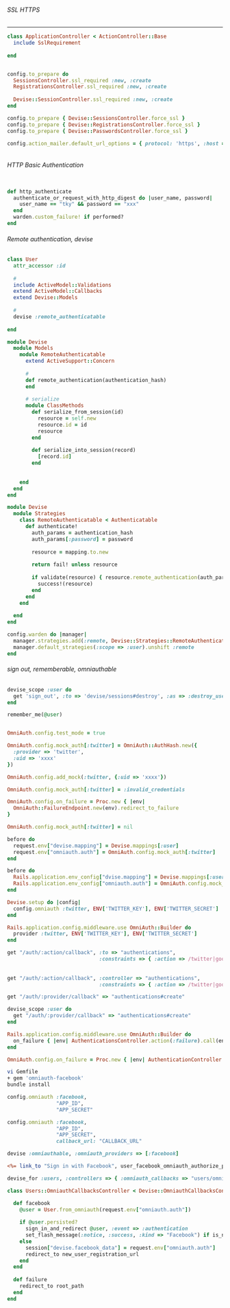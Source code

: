 ###### SSL HTTPS 
---


```app/controllers/application_controller.rb
class ApplicationController < ActionController::Base
  include SslRequirement
  
end



```

```config/environment.rb
config.to_prepare do
  SessionsController.ssl_required :new, :create
  RegistrationsController.ssl_required :new, :create
  
  Devise::SessionController.ssl_required :new, :create
end

```

```config/environments/production.rb
config.to_prepare { Devise::SessionsController.force_ssl }
config.to_prepare { Devise::RegistrationsController.force_ssl }
config.to_prepare { Devise::PasswordsController.force_ssl }

```

```config/environments/production.rb
config.action_mailer.default_url_options = { protocol: 'https', :host => 'YOUR_HOST' }
```

```
```

###### HTTP Basic Authentication

```initializers/user.rb

def http_authenticate
  authenticate_or_request_with_http_digest do |user_name, password|
    user_name == "tky" && password == "xxx"
  end
  warden.custom_failure! if performed?
end

```

###### Remote authentication, devise

```user.rb
class User
  attr_accessor :id
  
  #
  include ActiveModel::Validations
  extend ActiveModel::Callbacks
  extend Devise::Models
  
  #
  devise :remote_authenticatable
  
end

```

```remote_authentication.rb
module Devise
  module Models
    module RemoteAuthenticatable
      extend ActiveSupport::Concern
      
      #
      def remote_authentication(authentication_hash)
      end
      
      # serialize
      module ClassMethods
        def serialize_from_session(id)
          resource = self.new
          resource.id = id
          resource
        end
        
        def serialize_into_session(record)
          [record.id]
        end
        
      
    end
  end
end

```

```remote_authenticable.rb
module Devise
  module Strategies
    class RemoteAuthenticatable < Authenticatable
      def authenticate!
        auth_params = authentication_hash
        auth_params[:password] = password
        
        resource = mapping.to.new
        
        return fail! unless resource
        
        if validate(resource) { resource.remote_authentication(auth_params) }
          success!(resource)
        end
      end
    end
    
  end
end

```

```config/initializers/devise.rb
config.warden do |manager|
  manager.strategies.add(:remote, Devise::Strategies::RemoteAuthenticatable)
  manager.default_strategies(:scope => :user).unshift :remote
end

```

###### sign out, rememberable, omniauthable

```.rb
devise_scope :user do
  get 'sign_out', :to => 'devise/sessions#destroy', :as => :destroy_user_session
end

```

```.rb
remember_me(@user)
```

```
```

```spec/support/omniauth.rb
OmniAuth.config.test_mode = true

OmniAuth.config.mock_auth[:twitter] = OmniAuth::AuthHash.new({
  :provider => 'twitter',
  :uid => 'xxxx'
})

OmniAuth.config.add_mock(:twitter, {:uid => 'xxxx'})

OmniAuth.config.mock_auth[:twitter] = :invalid_credentials

OmniAuth.config.on_failure = Proc.new { |env|
  OmniAuth::FailureEndpoint.new(env).redirect_to_failure
}

OmniAuth.config.mock_auth[:twitter] = nil

before do
  request.env["devise.mapping"] = Devise.mappings[:user]
  request.env["omniauth.auth"] = OmniAuth.config.mock_auth[:twitter]
end

before do
  Rails.application.env_config["dvise.mapping"] = Devise.mappings[:user]
  Rails.application.env_config["omniauth.auth"] = OmniAuth.config.mock_auth[:twitter]
end


```

```devise.rb
Devise.setup do |config|
  config.omniauth :twitter, ENV['TWITTER_KEY'], ENV['TWITTER_SECRET']
end

```

```omniauth.rb
Rails.application.config.middleware.use OmniAuth::Builder do
  provider :twitter, ENV['TWITTER_KEY'], ENV['TWITTER_SECRET']
end

```

```authentications_controlller.rb
get "/auth/:action/callback", :to => "authentications",
                              :constraints => { :action => /twitter|google/ }
                              
                              
get "/auth/:action/callback", :controller => "authentications",
                              :constraints => { :action => /twitter|google/ }

get "/auth/:provider/callback" => "authentications#create"

devise_scope :user do
  get "/auth/:provider/callback" => "authentications#create"
end

Rails.application.config.middleware.use OmniAuth::Builder do
  on_failure { |env| AuthenticationsController.action(:failure).call(env) }
end

OmniAuth.config.on_failure = Proc.new { |env| AuthenticationController.action(:failure).call(env) }
```

```sh
vi Gemfile
+ gem 'omniauth-facebook'
bundle install


```

```config/initializers/devise.rb
config.omniauth :facebook,
                "APP_ID",
                "APP_SECRET"

config.omniauth :facebook,
                "APP_ID",
                "APP_SECRET",
                callback_url: "CALLBACK_URL"


```

```app/models/user.rb
devise :omniauthable, :omniauth_providers => [:facebook]
```

```app/views/home.html.erb
<%= link_to "Sign in with Facebook", user_facebook_omniauth_authorize_path %>
```

```.rb
devise_for :users, :controllers => { :omniauth_callbacks => "users/omniauth_callbacks" }
```

```app/controllers/users/omniauth_callbacks_controller.rb
class Users::OmniauthCallbacksController < Devise::OmniauthCallbacksController

  def facebook
    @user = User.from_omniauth(request.env["omniauth.auth"])
    
    if @user.persisted?
      sign_in_and_redirect @user, :event => :authentication
      set_flash_message(:notice, :success, :kind => "Facebook") if is_nabigational_format?
    else
      session["devise.facebook_data"] = request.env["omniauth.auth"]
      redirect_to new_user_registration_url
    end
  end
  
  def failure
    redirect_to root_path
  end
end

```

```
```

```
```

```
```

```
```

```
```

```
```

```
```

```
```

```
```

```
```

```
```

```
```

```
```

```
```

```
```

```
```

```
```

```
```

```
```

```
```

```
```

```
```

```
```

```
```

```
```

```
```

```
```

```
```

```
```

```
```

```
```

```
```

```
```

```
```

```
```

```
```

```
```

```
```

```
```

```
```
